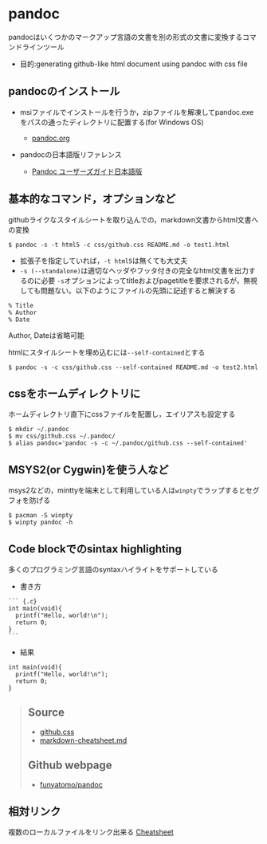 # pandoc

pandocはいくつかのマークアップ言語の文書を別の形式の文書に変換するコマンドラインツール

- 目的:generating github-like html document using pandoc with css file

## pandocのインストール
- msiファイルでインストールを行うか，zipファイルを解凍してpandoc.exeをパスの通ったディレクトリに配置する(for Windows OS)

  - [pandoc.org](https://pandoc.org)

- pandocの日本語版リファレンス

  - [Pandoc ユーザーズガイド日本語版](http://sky-y.github.io/site-pandoc-jp/users-guide/)

## 基本的なコマンド，オプションなど
githubライクなスタイルシートを取り込んでの，markdown文書からhtml文書への変換

```
$ pandoc -s -t html5 -c css/github.css README.md -o test1.html
```

- 拡張子を指定していれば，`-t html5`は無くても大丈夫
- `-s (--standalone)`は適切なヘッダやフッタ付きの完全なhtml文書を出力するのに必要
`-s`オプションによってtitleおよびpagetitleを要求されるが，無視しても問題ない。以下のようにファイルの先頭に記述すると解決する

```
% Title
% Author
% Date
```

Author, Dateは省略可能

htmlにスタイルシートを埋め込むには`--self-contained`とする

```
$ pandoc -s -c css/github.css --self-contained README.md -o test2.html
```

## cssをホームディレクトリに
ホームディレクトリ直下にcssファイルを配置し，エイリアスも設定する

```
$ mkdir ~/.pandoc
$ mv css/github.css ~/.pandoc/
$ alias pandoc='pandoc -s -c ~/.pandoc/github.css --self-contained'
```

## MSYS2(or Cygwin)を使う人など
msys2などの，minttyを端末として利用している人は`winpty`でラップするとセグフォを防げる

```
$ pacman -S winpty
$ winpty pandoc -h
```

## Code blockでのsintax highlighting
多くのプログラミング言語のsyntaxハイライトをサポートしている

- 書き方
````
``` {.c}
int main(void){
  printf("Hello, world!\n");
  return 0;
}
```
````

- 結果
``` {.c}
int main(void){
  printf("Hello, world!\n");
  return 0;
}
```

> ## Source
> - [github.css](https://gist.github.com/griffin-stewie/9755783)
> - [markdown-cheatsheet.md](https://gist.github.com/mignonstyle/083c9e1651d7734f84c99b8cf49d57fa#file-markdown-cheatsheet-md)
>
> ## Github webpage
> - [funyatomo/pandoc](https://github.com/funyatomo/pandoc)


## 相対リンク
複数のローカルファイルをリンク出来る
[Cheatsheet](Cheatsheet.html)
